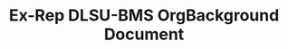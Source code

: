 ---
title: Ex-Rep DLSU-BMS OrgBackground Document
redirect_to: https://docs.google.com/document/d/1I72xQRIw1UI9gZRKe6mXWStb8b7nqglT/edit?usp=sharing&ouid=103621780993077038528&rtpof=true&sd=true
redirect_from: 
  - /DLSUBMS-OrgBackground
  - /dlsubms-orgbackground
---